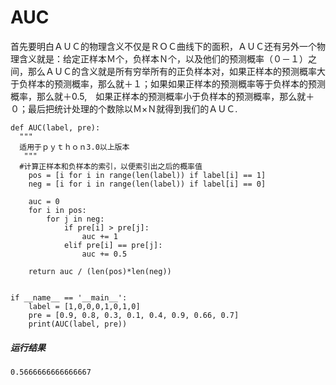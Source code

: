 # AUC
首先要明白ＡＵＣ的物理含义不仅是ＲＯＣ曲线下的面积，ＡＵＣ还有另外一个物理含义就是：给定正样本Ｍ个，负样本Ｎ个，以及他们的预测概率（０－１）之间，那么ＡＵＣ的含义就是所有穷举所有的正负样本对，如果正样本的预测概率大于负样本的预测概率，那么就＋１；如果如果正样本的预测概率等于负样本的预测概率，那么就＋0.5,　如果正样本的预测概率小于负样本的预测概率，那么就＋０；最后把统计处理的个数除以Ｍ×Ｎ就得到我们的ＡＵＣ.

    def AUC(label, pre):
      """
      适用于ｐｙｔｈｏｎ3.0以上版本
       """
      #计算正样本和负样本的索引，以便索引出之后的概率值
        pos = [i for i in range(len(label)) if label[i] == 1]
        neg = [i for i in range(len(label)) if label[i] == 0]

        auc = 0
        for i in pos:
            for j in neg:
                if pre[i] > pre[j]:
                    auc += 1
                elif pre[i] == pre[j]:
                    auc += 0.5

        return auc / (len(pos)*len(neg))


    if __name__ == '__main__':
        label = [1,0,0,0,1,0,1,0]
        pre = [0.9, 0.8, 0.3, 0.1, 0.4, 0.9, 0.66, 0.7]
        print(AUC(label, pre))

##### 运行结果
    0.5666666666666667
